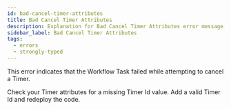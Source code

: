 ```yaml
---
id: bad-cancel-timer-attributes
title: Bad Cancel Timer Attributes
description: Explanation for Bad Cancel Timer Attributes error message, and how to fix it.
sidebar_label: Bad Cancel Timer Attributes
tags:
  - errors
  - strongly-typed
---
```


This error indicates that the Workflow Task failed while attempting to cancel a Timer.

Check your Timer attributes for a missing Timer Id value.
Add a valid Timer Id and redeploy the code.
